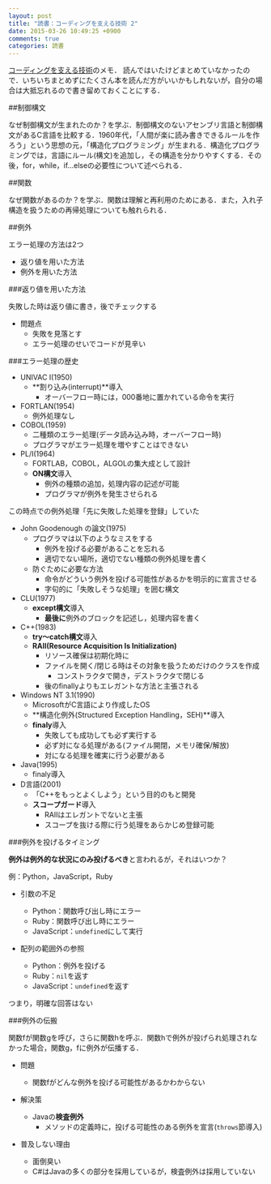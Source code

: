 ```yaml
---
layout: post
title: "読書：コーディングを支える技術 2"
date: 2015-03-26 10:49:25 +0900
comments: true
categories: 読書
---
```


[コーディングを支える技術](http://www.amazon.co.jp/コーディングを支える技術-~成り立ちから学ぶプログラミング作法-WEB-PRESS-plus/dp/477415654X)のメモ．
読んではいたけどまとめていなかったので．いちいちまとめずにたくさん本を読んだ方がいいかもしれないが，自分の場合は大抵忘れるので書き留めておくことにする．

<!-- more -->

##制御構文

なぜ制御構文が生まれたのか？を学ぶ．制御構文のないアセンブリ言語と制御構文があるC言語を比較する．1960年代，「人間が楽に読み書きできるルールを作ろう」という思想の元，「構造化プログラミング」が生まれる．構造化プログラミングでは，言語にルール(構文)を追加し，その構造を分かりやすくする．その後，for，while，if...elseの必要性について述べられる．

##関数

なぜ関数があるのか？を学ぶ．関数は理解と再利用のためにある．また，入れ子構造を扱うための再帰処理についても触れられる．

##例外

エラー処理の方法は2つ

* 返り値を用いた方法
* 例外を用いた方法

###返り値を用いた方法

失敗した時は返り値に書き，後でチェックする

* 問題点
    * 失敗を見落とす
    * エラー処理のせいでコードが見辛い

###エラー処理の歴史

* UNIVAC Ⅰ(1950)
    * **割り込み(interrupt)**導入
        * オーバーフロー時には，000番地に置かれている命令を実行
* FORTLAN(1954)
    * 例外処理なし
* COBOL(1959)
    * 二種類のエラー処理(データ読み込み時，オーバーフロー時)
    * プログラマがエラー処理を増やすことはできない
* PL/I(1964)
    * FORTLAB，COBOL，ALGOLの集大成として設計
    * **ON構文**導入
        * 例外の種類の追加，処理内容の記述が可能
        * プログラマが例外を発生させられる

この時点での例外処理「先に失敗した処理を登録」していた

* John Goodenough の論文(1975)
    * プログラマは以下のようなミスをする
        * 例外を投げる必要があることを忘れる
        * 適切でない場所，適切でない種類の例外処理を書く
    * 防ぐために必要な方法
        * 命令がどういう例外を投げる可能性があるかを明示的に宣言させる
        * 字句的に「失敗しそうな処理」を囲む構文
* CLU(1977)
    * **except構文**導入
        * **最後に**例外のブロックを記述し，処理内容を書く
* C++(1983)
    * **try〜catch構文**導入
    * **RAII(Resource Acquisition Is Initialization)**
        * リソース確保は初期化時に
        * ファイルを開く/閉じる時はその対象を扱うためだけのクラスを作成
            * コンストラクタで開き，デストラクタで閉じる
        * 後のfinallyよりもエレガントな方法と主張される
* Windows NT 3.1(1990)
    * MicrosoftがC言語により作成したOS
    * **構造化例外(Structured Exception Handling，SEH)**導入
    * **finaly**導入
        * 失敗しても成功しても必ず実行する
        * 必ず対になる処理がある(ファイル開閉，メモリ確保/解放)
        * 対になる処理を確実に行う必要がある
* Java(1995)
    * finaly導入
* D言語(2001)
    * 「C++をもっとよくしよう」という目的のもと開発
    * **スコープガード**導入
        * RAIIはエレガントでないと主張
        * スコープを抜ける際に行う処理をあらかじめ登録可能

###例外を投げるタイミング

**例外は例外的な状況にのみ投げるべき**と言われるが，それはいつか？

例：Python，JavaScript，Ruby

* 引数の不足
    * Python：関数呼び出し時にエラー
    * Ruby：関数呼び出し時にエラー
    * JavaScript：`undefined`にして実行

* 配列の範囲外の参照
    * Python：例外を投げる
    * Ruby：`nil`を返す
    * JavaScript：`undefined`を返す

つまり，明確な回答はない

###例外の伝搬

関数fが関数gを呼び，さらに関数hを呼ぶ．関数hで例外が投げられ処理されなかった場合，関数g，fに例外が伝播する．

* 問題
    * 関数fがどんな例外を投げる可能性があるかわからない

* 解決策
    * Javaの**検査例外**
        * メソッドの定義時に，投げる可能性のある例外を宣言(`throws`節導入)

* 普及しない理由
   * 面倒臭い
   * C#はJavaの多くの部分を採用しているが，検査例外は採用していない
